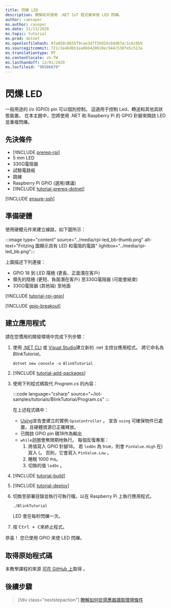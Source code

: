 ```yaml
---
title: 閃爍 LED
description: 瞭解如何使用 .NET IoT 程式庫來使 LED 閃爍。
author: camsoper
ms.author: casoper
ms.date: 11/13/2020
ms.topic: tutorial
ms.prod: dotnet
ms.openlocfilehash: 07a050c0655f9cae3d7f2b924c0dd07ac1c6c0b9
ms.sourcegitcommit: 721c3e4bdbb1ea0bb420818ec944c538fe5c513a
ms.translationtype: MT
ms.contentlocale: zh-TW
ms.lasthandoff: 12/01/2020
ms.locfileid: "96586670"
---
```

# <a name="blink-an-led"></a>閃爍 LED

一般用途的 i/o (GPIO) pin 可以個別控制。 這適用于控制 Led、轉送和其他具狀態裝置。 在本主題中，您將使用 .NET 和 Raspberry Pi 的 GPIO 針腳來開啟 LED 並重複閃爍。

## <a name="prerequisites"></a>先決條件

- [!INCLUDE [prereq-rpi](../includes/prereq-rpi.md)]
- 5 mm LED
- 330Ω電阻器
- 試驗電路板
- 跳線
- Raspberry Pi GPIO (選用/建議) 
- [!INCLUDE [tutorial-prereq-dotnet](../includes/tutorial-prereq-dotnet.md)]

[!INCLUDE [ensure-ssh](../includes/ensure-ssh.md)]

## <a name="prepare-the-hardware"></a>準備硬體

使用硬體元件來建立線路，如下圖所示：

:::image type="content" source="../media/rpi-led_bb-thumb.png" alt-text="Fritzing 圖顯示具有 LED 和電阻的電路" lightbox="../media/rpi-led_bb.png":::

上圖描述下列連接：

- GPIO 18 到 LED 陽極 (更長、正面潛在客戶) 
- 領先的陰極 (更短、負面潛在客戶) 至330Ω電阻器 (可能會結束) 
- 330Ω電阻器 (其他端) 至地面

[!INCLUDE [tutorial-rpi-gpio](../includes/tutorial-rpi-gpio.md)]

[!INCLUDE [gpio-breakout](../includes/gpio-breakout.md)]

## <a name="create-the-app"></a>建立應用程式

請在您慣用的開發環境中完成下列步驟：

1. 使用 [.NET CLI](../../core/tools/dotnet-new.md) 或 [Visual Studio](../../core/tutorials/with-visual-studio.md)建立新的 .net 主控台應用程式。 將它命名為 *BlinkTutorial*。

    ```dotnetcli
    dotnet new console -o BlinkTutorial
    ```

1. [!INCLUDE [tutorial-add-packages](../includes/tutorial-add-packages.md)]
1. 使用下列程式碼取代 *Program.cs* 的內容：

    :::code language="csharp" source="~/iot-samples/tutorials/BlinkTutorial/Program.cs" :::

    在上述程式碼中：

    - [Using](../../csharp/whats-new/csharp-8.md#using-declarations)宣告會建立的實例 `GpioController` 。 宣告 `using` 可確保物件已處置，且硬體資源已正確釋放。
    - 已開啟 GPIO pin 碼18作為輸出
    - `while`迴圈會無限期地執行。 每個反復專案：
        1. 將值寫入 GPIO 針腳18。 若 `ledOn` 為 true，則會 `PinValue.High` 在) 寫入 (。 否則，它會寫入 `PinValue.Low` 。
        1. 睡眠 1000 ms。
        1. 切換的值 `ledOn` 。

1. [!INCLUDE [tutorial-build](../includes/tutorial-build.md)]
1. [!INCLUDE [tutorial-deploy](../includes/tutorial-deploy.md)]
1. 切換至部署目錄並執行可執行檔，以在 Raspberry Pi 上執行應用程式。

    ```bash
    ./BlinkTutorial
    ```

    LED 會在每秒閃爍一次。

1. 按 <kbd>Ctrl + C</kbd>來終止程式。

恭喜！ 您已使用 GPIO 來使 LED 閃爍。

## <a name="get-the-source-code"></a>取得原始程式碼

本教學課程的來源 [可在 GitHub 上](https://github.com/MicrosoftDocs/dotnet-iot-assets/tree/master/tutorials/BlinkTutorial)取得 <span class="docon docon-navigate-external x-hidden-focus"></span> 。

## <a name="next-steps"></a>後續步驟

> [!div class="nextstepaction"]
> [瞭解如何從感應器讀取環境條件](../tutorials/temp-sensor.md)
